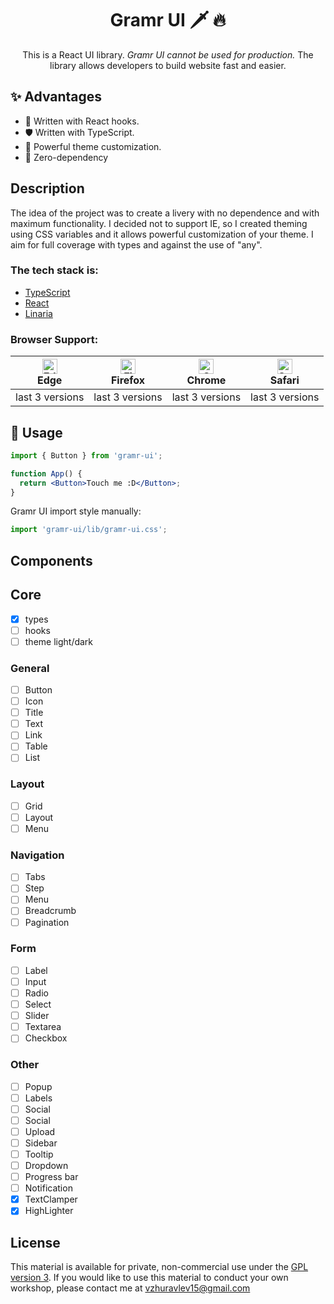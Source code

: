 <h1 align="center">
  Gramr UI 🗡️ 🔥
</h1>

<div align="center">
This is a React UI library. <i>Gramr UI cannot be used for production.</i> The library allows developers to build website fast and easier.
</div>

## ✨ Advantages

- 💪 Written with React hooks.
- 🛡 Written with TypeScript.
- 🎨 Powerful theme customization.
- 🤟 Zero-dependency

## Description


The idea of the project was to create a livery with no dependence and with maximum functionality.
I decided not to support IE, so I created theming using CSS variables and it allows powerful customization of your theme. 
I aim for full coverage with types and against the use of "any". 

### The tech stack is:

- [TypeScript](https://www.typescriptlang.org)
- [React](https://reactjs.org)
- [Linaria](https://linaria.now.sh/)

### Browser Support:

| [<img src="https://raw.githubusercontent.com/alrra/browser-logos/master/src/edge/edge_48x48.png" alt="Edge" width="24px" height="24px" />](http://godban.github.io/browsers-support-badges/)<br>Edge | [<img src="https://raw.githubusercontent.com/alrra/browser-logos/master/src/firefox/firefox_48x48.png" alt="Firefox" width="24px" height="24px" />](http://godban.github.io/browsers-support-badges/)<br>Firefox | [<img src="https://raw.githubusercontent.com/alrra/browser-logos/master/src/chrome/chrome_48x48.png" alt="Chrome" width="24px" height="24px" />](http://godban.github.io/browsers-support-badges/)<br>Chrome | [<img src="https://raw.githubusercontent.com/alrra/browser-logos/master/src/safari/safari_48x48.png" alt="Safari" width="24px" height="24px" />](http://godban.github.io/browsers-support-badges/)<br>Safari |
| ---------------------------------------------------------------------------------------------------------------------------------------------------------------------------------------------------- | ---------------------------------------------------------------------------------------------------------------------------------------------------------------------------------------------------------------- | ------------------------------------------------------------------------------------------------------------------------------------------------------------------------------------------------------------ | ------------------------------------------------------------------------------------------------------------------------------------------------------------------------------------------------------------ |
| last 3 versions                                                                                                                                                                                      | last 3 versions                                                                                                                                                                                                  | last 3 versions                                                                                                                                                                                              | last 3 versions                                                                                                                                                                                              |

## 🔨 Usage

```jsx
import { Button } from 'gramr-ui';

function App() {
  return <Button>Touch me :D</Button>;
}
```

Gramr UI import style manually:

```jsx
import 'gramr-ui/lib/gramr-ui.css';
```

## Components

## Core

- [x] types
- [ ] hooks
- [ ] theme light/dark

### General

- [ ] Button
- [ ] Icon
- [ ] Title
- [ ] Text
- [ ] Link
- [ ] Table
- [ ] List

### Layout

- [ ] Grid
- [ ] Layout
- [ ] Menu

### Navigation

- [ ] Tabs
- [ ] Step
- [ ] Menu
- [ ] Breadcrumb
- [ ] Pagination

### Form

- [ ] Label
- [ ] Input
- [ ] Radio
- [ ] Select
- [ ] Slider
- [ ] Textarea
- [ ] Checkbox

### Other

- [ ] Popup
- [ ] Labels
- [ ] Social
- [ ] Social
- [ ] Upload
- [ ] Sidebar
- [ ] Tooltip
- [ ] Dropdown
- [ ] Progress bar
- [ ] Notification
- [x] TextClamper
- [x] HighLighter

## License

This material is available for private, non-commercial use under the
[GPL version 3](http://www.gnu.org/licenses/gpl-3.0-standalone.html). If you
would like to use this material to conduct your own workshop, please contact me
at vzhuravlev15@gmail.com
